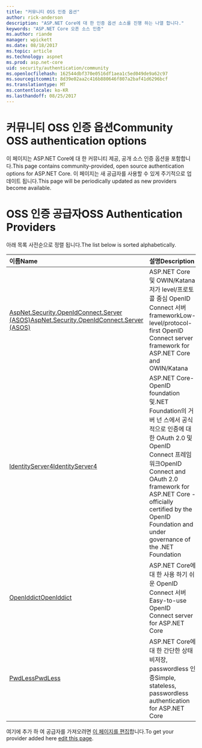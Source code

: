 ```yaml
---
title: "커뮤니티 OSS 인증 옵션"
author: rick-anderson
description: "ASP.NET Core에 대 한 인증 옵션 소스를 진행 하는 나열 합니다."
keywords: "ASP.NET Core 오픈 소스 인증"
ms.author: riande
manager: wpickett
ms.date: 08/18/2017
ms.topic: article
ms.technology: aspnet
ms.prod: asp.net-core
uid: security/authentication/community
ms.openlocfilehash: 162544dbf370e0516df1aea1c5ed049de9a62c97
ms.sourcegitcommit: 8d39e02aa2c416b880646f807a2baf41d6296bcf
ms.translationtype: MT
ms.contentlocale: ko-KR
ms.lasthandoff: 08/25/2017
---
```

# <a name="community-oss-authentication-options"></a><span data-ttu-id="39a57-104">커뮤니티 OSS 인증 옵션</span><span class="sxs-lookup"><span data-stu-id="39a57-104">Community OSS authentication options</span></span>

<span data-ttu-id="39a57-105">이 페이지는 ASP.NET Core에 대 한 커뮤니티 제공, 공개 소스 인증 옵션을 포함합니다.</span><span class="sxs-lookup"><span data-stu-id="39a57-105">This page contains community-provided, open source authentication options for ASP.NET Core.</span></span> <span data-ttu-id="39a57-106">이 페이지는 새 공급자를 사용할 수 있게 주기적으로 업데이트 됩니다.</span><span class="sxs-lookup"><span data-stu-id="39a57-106">This page will be periodically updated as new providers become available.</span></span>

# <a name="oss-authentication-providers"></a><span data-ttu-id="39a57-107">OSS 인증 공급자</span><span class="sxs-lookup"><span data-stu-id="39a57-107">OSS Authentication Providers</span></span>

<span data-ttu-id="39a57-108">아래 목록 사전순으로 정렬 됩니다.</span><span class="sxs-lookup"><span data-stu-id="39a57-108">The list below is sorted alphabetically.</span></span>

| <span data-ttu-id="39a57-109">이름</span><span class="sxs-lookup"><span data-stu-id="39a57-109">Name</span></span> | <span data-ttu-id="39a57-110">설명</span><span class="sxs-lookup"><span data-stu-id="39a57-110">Description</span></span> |
|:--------------|:------------------|
| [<span data-ttu-id="39a57-111">AspNet.Security.OpenIdConnect.Server (ASOS)</span><span class="sxs-lookup"><span data-stu-id="39a57-111">AspNet.Security.OpenIdConnect.Server (ASOS)</span></span>](https://github.com/aspnet-contrib/AspNet.Security.OpenIdConnect.Server) | <span data-ttu-id="39a57-112">ASP.NET Core 및 OWIN/Katana 저가 level/프로토콜 중심 OpenID Connect 서버 framework</span><span class="sxs-lookup"><span data-stu-id="39a57-112">Low-level/protocol-first OpenID Connect server framework for ASP.NET Core and OWIN/Katana</span></span> |
| [<span data-ttu-id="39a57-113">IdentityServer4</span><span class="sxs-lookup"><span data-stu-id="39a57-113">IdentityServer4</span></span>](https://identityserver.io/) | <span data-ttu-id="39a57-114">ASP.NET Core-OpenID foundation 및.NET Foundation의 거 버 넌 스에서 공식적으로 인증에 대 한 OAuth 2.0 및 OpenID Connect 프레임 워크</span><span class="sxs-lookup"><span data-stu-id="39a57-114">OpenID Connect and OAuth 2.0 framework for ASP.NET Core - officially certified by the OpenID Foundation and under governance of the .NET Foundation</span></span> |
| [<span data-ttu-id="39a57-115">OpenIddict</span><span class="sxs-lookup"><span data-stu-id="39a57-115">OpenIddict</span></span>](https://github.com/openiddict/openiddict-core) | <span data-ttu-id="39a57-116">ASP.NET Core에 대 한 사용 하기 쉬운 OpenID Connect 서버</span><span class="sxs-lookup"><span data-stu-id="39a57-116">Easy-to-use OpenID Connect server for ASP.NET Core</span></span>  |
| [<span data-ttu-id="39a57-117">PwdLess</span><span class="sxs-lookup"><span data-stu-id="39a57-117">PwdLess</span></span>](https://github.com/pwdless/pwdless) | <span data-ttu-id="39a57-118">ASP.NET Core에 대 한 간단한 상태 비저장, passwordless 인증</span><span class="sxs-lookup"><span data-stu-id="39a57-118">Simple, stateless, passwordless authentication for ASP.NET Core</span></span>  |

<span data-ttu-id="39a57-119">여기에 추가 하 여 공급자를 가져오려면 [이 페이지를 편집](https://github.com/aspnet/Docs/edit/master/aspnetcore/security/authentication/community.md)합니다.</span><span class="sxs-lookup"><span data-stu-id="39a57-119">To get your provider added here [edit this page](https://github.com/aspnet/Docs/edit/master/aspnetcore/security/authentication/community.md).</span></span>
